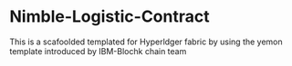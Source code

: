 # Nimble-Logistic-Contract

This is a scafoolded templated for Hyperldger fabric by using the yemon template introduced by IBM-Blochk chain team
